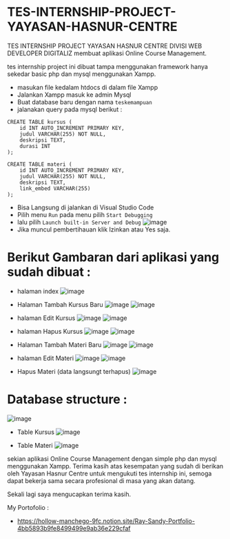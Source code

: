 # TES-INTERNSHIP-PROJECT-YAYASAN-HASNUR-CENTRE
 TES INTERNSHIP PROJECT YAYASAN HASNUR CENTRE DIVISI WEB DEVELOPER DIGITALIZ 
 membuat aplikasi Online Course Management.
 
 tes internship project ini dibuat tampa menggunakan framework
 hanya sekedar basic php dan mysql menggunakan Xampp.

- masukan file kedalam htdocs di dalam file Xampp
- Jalankan Xampp masuk ke admin Mysql
- Buat database baru dengan nama `teskemampuan`
- jalanakan query pada mysql berikut :

```
CREATE TABLE kursus (
    id INT AUTO_INCREMENT PRIMARY KEY,
    judul VARCHAR(255) NOT NULL,
    deskripsi TEXT,
    durasi INT
);

CREATE TABLE materi (
    id INT AUTO_INCREMENT PRIMARY KEY,
    judul VARCHAR(255) NOT NULL,
    deskripsi TEXT,
    link_embed VARCHAR(255)
);
```

- Bisa Langsung di jalankan di Visual Studio Code
- Pilih menu `Run` pada menu pilih `Start Debugging`
- lalu pilih `Launch built-in Server and Debug`
![image](https://github.com/Ray-Sandy/TES-INTERNSHIP-PROJECT-YAYASAN-HASNUR-CENTRE/assets/132418753/27b59ece-6b42-4ba0-9fd5-887a50fb74ce)
- Jika muncul pembertihauan klik Izinkan atau Yes saja.

# Berikut Gambaran dari aplikasi yang sudah dibuat :
- halaman index
![image](https://github.com/Ray-Sandy/TES-INTERNSHIP-PROJECT-YAYASAN-HASNUR-CENTRE/assets/132418753/317e2415-a514-425c-8025-c50dc0e349ae)

- Halaman Tambah Kursus Baru
![image](https://github.com/Ray-Sandy/TES-INTERNSHIP-PROJECT-YAYASAN-HASNUR-CENTRE/assets/132418753/9a2972c3-f4b4-4380-9fe2-a6da3ef03555)
![image](https://github.com/Ray-Sandy/TES-INTERNSHIP-PROJECT-YAYASAN-HASNUR-CENTRE/assets/132418753/4c0444d0-1bbf-458c-9d39-6e8c8ad20e04)

- halaman Edit Kursus
![image](https://github.com/Ray-Sandy/TES-INTERNSHIP-PROJECT-YAYASAN-HASNUR-CENTRE/assets/132418753/fdfca03f-4cd1-4932-99a1-1b2a5d2fef7f)
![image](https://github.com/Ray-Sandy/TES-INTERNSHIP-PROJECT-YAYASAN-HASNUR-CENTRE/assets/132418753/5e30f3cd-69ae-4583-a288-d6c088204c6d)

- halaman Hapus Kursus
![image](https://github.com/Ray-Sandy/TES-INTERNSHIP-PROJECT-YAYASAN-HASNUR-CENTRE/assets/132418753/4dd1b7ae-7efe-4026-91e0-5dcf20d0d2ed)
![image](https://github.com/Ray-Sandy/TES-INTERNSHIP-PROJECT-YAYASAN-HASNUR-CENTRE/assets/132418753/2f401684-1d8c-4815-a1ba-2c987d41ecdc)

- Halaman Tambah Materi Baru
![image](https://github.com/Ray-Sandy/TES-INTERNSHIP-PROJECT-YAYASAN-HASNUR-CENTRE/assets/132418753/7a29ee53-3e71-4ea5-aeef-ba1cc84531e2)
![image](https://github.com/Ray-Sandy/TES-INTERNSHIP-PROJECT-YAYASAN-HASNUR-CENTRE/assets/132418753/9e0aa078-d5de-42bd-8e91-0208be32d829)

- halaman Edit Materi
![image](https://github.com/Ray-Sandy/TES-INTERNSHIP-PROJECT-YAYASAN-HASNUR-CENTRE/assets/132418753/b8700203-983c-40e4-9b08-609bf9b3758c)
![image](https://github.com/Ray-Sandy/TES-INTERNSHIP-PROJECT-YAYASAN-HASNUR-CENTRE/assets/132418753/e62e5a2c-9ebd-43c4-87b1-6bf9961e3093)

- Hapus Materi (data langsungt terhapus)
![image](https://github.com/Ray-Sandy/TES-INTERNSHIP-PROJECT-YAYASAN-HASNUR-CENTRE/assets/132418753/193e041b-773e-4e9c-b4ee-4402cb1abacb)

# Database structure :
![image](https://github.com/Ray-Sandy/TES-INTERNSHIP-PROJECT-YAYASAN-HASNUR-CENTRE/assets/132418753/0fe48428-1283-4d00-99ea-d1b545f57f3d)

- Table Kursus
![image](https://github.com/Ray-Sandy/TES-INTERNSHIP-PROJECT-YAYASAN-HASNUR-CENTRE/assets/132418753/378813c2-6090-48be-a2cd-a9ad47f5f14a)

- Table Materi
![image](https://github.com/Ray-Sandy/TES-INTERNSHIP-PROJECT-YAYASAN-HASNUR-CENTRE/assets/132418753/edb18cdf-38df-4c37-a764-be1c3af59922)

sekian aplikasi Online Course Management dengan simple php dan mysql menggunakan Xampp.
Terima kasih atas kesempatan yang sudah di berikan oleh Yayasan Hasnur Centre untuk mengukuti tes internship ini,
semoga dapat bekerja sama secara profesional di masa yang akan datang.

Sekali lagi saya mengucapkan terima kasih.

My Portofolio :
- https://hollow-manchego-9fc.notion.site/Ray-Sandy-Portfolio-4bb5893b9fe8499499e9ab36e229cfaf

